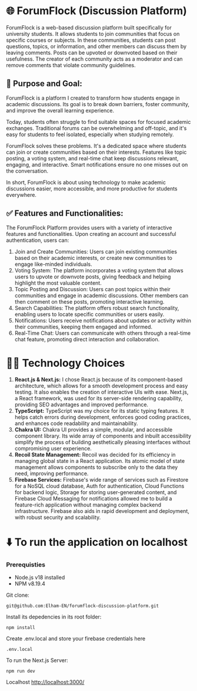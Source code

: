 # 🌐 ForumFlock (Discussion Platform)

ForumFlock is a web-based discussion platform built specifically for university students. It allows students to join communities that focus on specific courses or subjects. In these communities, students can post questions, topics, or information, and other members can discuss them by leaving comments. Posts can be upvoted or downvoted based on their usefulness. The creator of each community acts as a moderator and can remove comments that violate community guidelines.

## 🚀 Purpose and Goal:

ForumFlock is a platform I created to transform how students engage in academic discussions. Its goal is to break down barriers, foster community, and improve the overall learning experience.

Today, students often struggle to find suitable spaces for focused academic exchanges. Traditional forums can be overwhelming and off-topic, and it's easy for students to feel isolated, especially when studying remotely.

ForumFlock solves these problems. It's a dedicated space where students can join or create communities based on their interests. Features like topic posting, a voting system, and real-time chat keep discussions relevant, engaging, and interactive. Smart notifications ensure no one misses out on the conversation.

In short, ForumFlock is about using technology to make academic discussions easier, more accessible, and more productive for students everywhere.

## ✅ Features and Functionalities:

The ForumFlock Platform provides users with a variety of interactive features and functionalities. Upon creating an account and successful authentication, users can:

1. Join and Create Communities: Users can join existing communities based on their academic interests, or create new communities to engage like-minded individuals.
2. Voting System: The platform incorporates a voting system that allows users to upvote or downvote posts, giving feedback and helping highlight the most valuable content.
3. Topic Posting and Discussion: Users can post topics within their communities and engage in academic discussions. Other members can then comment on these posts, promoting interactive learning.
4. Search Capabilities: The platform offers robust search functionality, enabling users to locate specific communities or users easily.
5. Notifications: Users receive notifications about updates or activity within their communities, keeping them engaged and informed.
6. Real-Time Chat: Users can communicate with others through a real-time chat feature, promoting direct interaction and collaboration.

# :technologist: Technology Choices

1. **React.js & Next.js:** I chose React.js because of its component-based architecture, which allows for a smooth development process and easy testing. It also enables the creation of interactive UIs with ease. Next.js, a React framework, was used for its server-side rendering capability, providing SEO advantages and improved performance.
2. **TypeScript:** TypeScript was my choice for its static typing features. It helps catch errors during development, enforces good coding practices, and enhances code readability and maintainability.
3. **Chakra UI:** Chakra UI provides a simple, modular, and accessible component library. Its wide array of components and inbuilt accessibility simplify the process of building aesthetically pleasing interfaces without compromising user experience.
4. **Recoil State Management:** Recoil was decided for its efficiency in managing global state in a React application. Its atomic model of state management allows components to subscribe only to the data they need, improving performance.
5. **Firebase Services:** Firebase's wide range of services such as Firestore for a NoSQL cloud database, Auth for authentication, Cloud Functions for backend logic, Storage for storing user-generated content, and Firebase Cloud Messaging for notifications allowed me to build a feature-rich application without managing complex backend infrastructure. Firebase also aids in rapid development and deployment, with robust security and scalability.

# ⬇️ To run the application on localhost

### Prerequisties

- Node.js v18 installed
- NPM v8.19.4

Git clone:

```
git@github.com:Elham-EN/forumflock-discussion-platform.git
```

Install its depedencies in its root folder:

```
npm install
```

Create .env.local and store your firebase credentials here

```
.env.local
```

To run the Next.js Server:

```
npm run dev
```

Localhost
[http://localhost:3000/](http://localhost:3000/)
